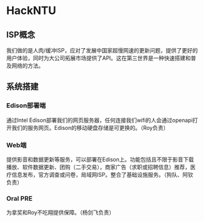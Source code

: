 # HackNTU

## ISP概念
我们做的是人肉/缓冲ISP，应对了发展中国家超慢网速的更新问题，提供了更好的用户体验，同时为大公司拓展市场提供了API。这在第三世界是一种快速搭建和普及网络的方法。

## 系统搭建
### Edison部署端
通过Intel Edison部署我们的网页服务器，任何连接我们wifi的人会通过openapi打开我们的服务网页。Edison的移动硬盘存储是可更换的。（Roy负责）

### Web端
提供影音和数据更新等服务，可以部署在Edison上。功能包括且不限于影音下载播放、软件数据更新、团购（二手交易），商家广告（求职或招聘信息）推荐，医疗信息发布，官方调查或问卷，局域网ISP。整合了基础设施服务。（狗队、阿钦负责）

### Oral PRE
为拿奖和Roy不吃翔提供保障。（杨剑飞负责）
